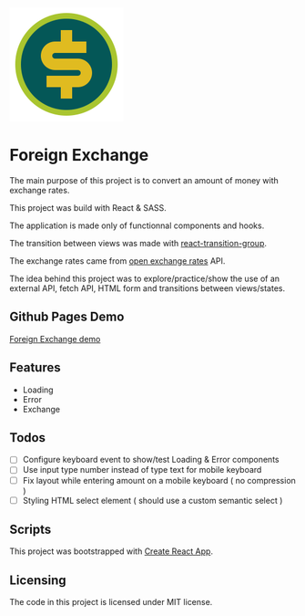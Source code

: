 [logo]: https://github.com/MenSeb/react-foreign-exchange/blob/master/public/logo.svg "Foreign Exchange logo"

![alt text][logo]

# Foreign Exchange

The main purpose of this project is to convert an amount of money with exchange rates.

This project was build with React & SASS.

The application is made only of functionnal components and hooks.

The transition between views was made with [react-transition-group](https://reactcommunity.org/react-transition-group/).

The exchange rates came from [open exchange rates](https://openexchangerates.org/) API.

The idea behind this project was to explore/practice/show the use of an external API, fetch API, HTML form and transitions between views/states.

## Github Pages Demo

[Foreign Exchange demo](https://menseb.github.io/react-foreign-exchange/)

## Features

- Loading
- Error
- Exchange

## Todos

- [ ] Configure keyboard event to show/test Loading & Error components
- [ ] Use input type number instead of type text for mobile keyboard
- [ ] Fix layout while entering amount on a mobile keyboard ( no compression )
- [ ] Styling HTML select element ( should use a custom semantic select )

## Scripts

This project was bootstrapped with [Create React App](https://github.com/facebook/create-react-app).

## Licensing

The code in this project is licensed under MIT license.